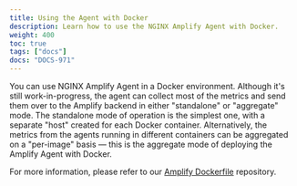 ```yaml
---
title: Using the Agent with Docker
description: Learn how to use the NGINX Amplify Agent with Docker.
weight: 400
toc: true
tags: ["docs"]
docs: "DOCS-971"
---
```


You can use NGINX Amplify Agent in a Docker environment. Although it's still work-in-progress, the agent can collect most of the metrics and send them over to the Amplify backend in either "standalone" or "aggregate" mode. The standalone mode of operation is the simplest one, with a separate "host" created for each Docker container. Alternatively, the metrics from the agents running in different containers can be aggregated on a "per-image" basis — this is the aggregate mode of deploying the Amplify Agent with Docker.

For more information, please refer to our [Amplify Dockerfile](https://github.com/nginxinc/docker-nginx-amplify) repository.
